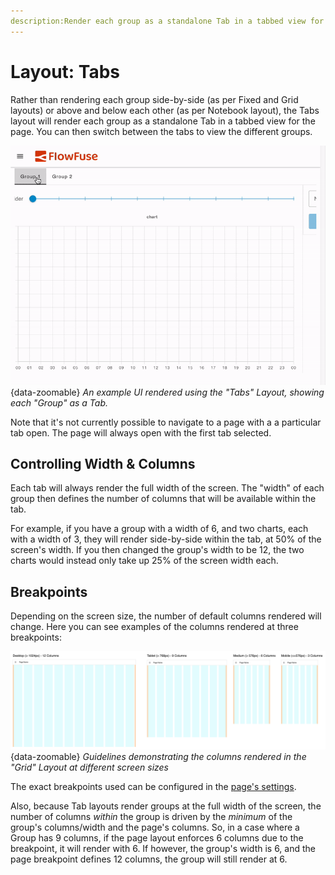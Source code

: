 ```yaml
---
description:Render each group as a standalone Tab in a tabbed view for the page
---
```

<script setup>
    import AddedIn from '../../components/AddedIn.vue'
</script>

# Layout: Tabs <AddedIn version="1.15.0" />

Rather than rendering each group side-by-side (as per Fixed and Grid layouts) or above and below each other (as per Notebook layout), the Tabs layout will render each group as a standalone Tab in a tabbed view for the page. You can then switch between the tabs to view the different groups.

![Tabs Layout](../../assets/images/layout-tabs.gif){data-zoomable}
*An example UI rendered using the "Tabs" Layout, showing each "Group" as a Tab.*

Note that it's not currently possible to navigate to a page with a a particular tab open. The page will always open with the first tab selected.

## Controlling Width & Columns

Each tab will always render the full width of the screen. The "width" of each group then defines the number of columns that will be available within the tab.

For example, if you have a group with a width of 6, and two charts, each with a width of 3, they will render side-by-side within the tab, at 50% of the screen's width. If you then changed the group's width to be 12, the two charts would instead only take up 25% of the screen width each.

## Breakpoints

Depending on the screen size, the number of default columns rendered will change. Here you can see examples of the columns rendered at three breakpoints:

![Guidelines demonstrating the columns rendered in the "Grid" Layout](../../assets/images/layout-grid-columns.png){data-zoomable}
_Guidelines demonstrating the columns rendered in the "Grid" Layout at different screen sizes_

The exact breakpoints used can be configured in the [page's settings](../../nodes/config/ui-page.md#breakpoints).

Also, because Tab layouts render groups at the full width of the screen, the number of columns _within_ the group is driven by the _minimum_ of the group's columns/width and the page's columns. So, in a case where a Group has 9 columns, if the page layout enforces 6 columns due to the breakpoint, it will render with 6. If however, the group's width is 6, and the page breakpoint defines 12 columns, the group will still render at 6.